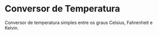 # Conversor de Temperatura 

Conversor de temperatura simples entre os graus Celsius, Fahrenheit e Kelvin.